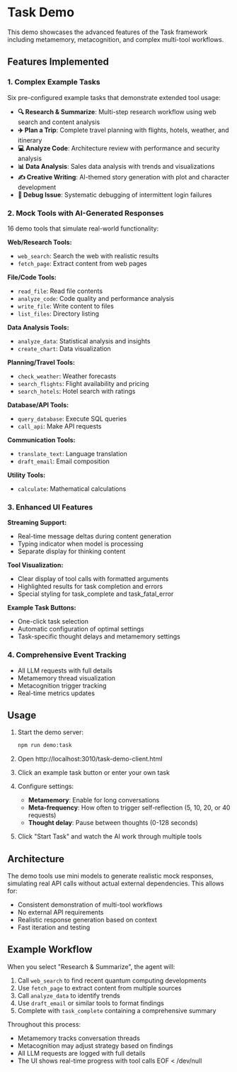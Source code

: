# Task Demo

This demo showcases the advanced features of the Task framework including metamemory, metacognition, and complex multi-tool workflows.

## Features Implemented

### 1. Complex Example Tasks
Six pre-configured example tasks that demonstrate extended tool usage:

- **🔍 Research & Summarize**: Multi-step research workflow using web search and content analysis
- **✈️ Plan a Trip**: Complete travel planning with flights, hotels, weather, and itinerary
- **💻 Analyze Code**: Architecture review with performance and security analysis
- **📊 Data Analysis**: Sales data analysis with trends and visualizations
- **✍️ Creative Writing**: AI-themed story generation with plot and character development
- **🐛 Debug Issue**: Systematic debugging of intermittent login failures

### 2. Mock Tools with AI-Generated Responses
16 demo tools that simulate real-world functionality:

**Web/Research Tools:**
- `web_search`: Search the web with realistic results
- `fetch_page`: Extract content from web pages

**File/Code Tools:**
- `read_file`: Read file contents
- `analyze_code`: Code quality and performance analysis
- `write_file`: Write content to files
- `list_files`: Directory listing

**Data Analysis Tools:**
- `analyze_data`: Statistical analysis and insights
- `create_chart`: Data visualization

**Planning/Travel Tools:**
- `check_weather`: Weather forecasts
- `search_flights`: Flight availability and pricing
- `search_hotels`: Hotel search with ratings

**Database/API Tools:**
- `query_database`: Execute SQL queries
- `call_api`: Make API requests

**Communication Tools:**
- `translate_text`: Language translation
- `draft_email`: Email composition

**Utility Tools:**
- `calculate`: Mathematical calculations

### 3. Enhanced UI Features

**Streaming Support:**
- Real-time message deltas during content generation
- Typing indicator when model is processing
- Separate display for thinking content

**Tool Visualization:**
- Clear display of tool calls with formatted arguments
- Highlighted results for task completion and errors
- Special styling for task_complete and task_fatal_error

**Example Task Buttons:**
- One-click task selection
- Automatic configuration of optimal settings
- Task-specific thought delays and metamemory settings

### 4. Comprehensive Event Tracking
- All LLM requests with full details
- Metamemory thread visualization
- Metacognition trigger tracking
- Real-time metrics updates

## Usage

1. Start the demo server:
   ```bash
   npm run demo:task
   ```

2. Open http://localhost:3010/task-demo-client.html

3. Click an example task button or enter your own task

4. Configure settings:
   - **Metamemory**: Enable for long conversations
   - **Meta-frequency**: How often to trigger self-reflection (5, 10, 20, or 40 requests)
   - **Thought delay**: Pause between thoughts (0-128 seconds)

5. Click "Start Task" and watch the AI work through multiple tools

## Architecture

The demo tools use mini models to generate realistic mock responses, simulating real API calls without actual external dependencies. This allows for:
- Consistent demonstration of multi-tool workflows
- No external API requirements
- Realistic response generation based on context
- Fast iteration and testing

## Example Workflow

When you select "Research & Summarize", the agent will:
1. Call `web_search` to find recent quantum computing developments
2. Use `fetch_page` to extract content from multiple sources
3. Call `analyze_data` to identify trends
4. Use `draft_email` or similar tools to format findings
5. Complete with `task_complete` containing a comprehensive summary

Throughout this process:
- Metamemory tracks conversation threads
- Metacognition may adjust strategy based on findings
- All LLM requests are logged with full details
- The UI shows real-time progress with tool calls
EOF < /dev/null
